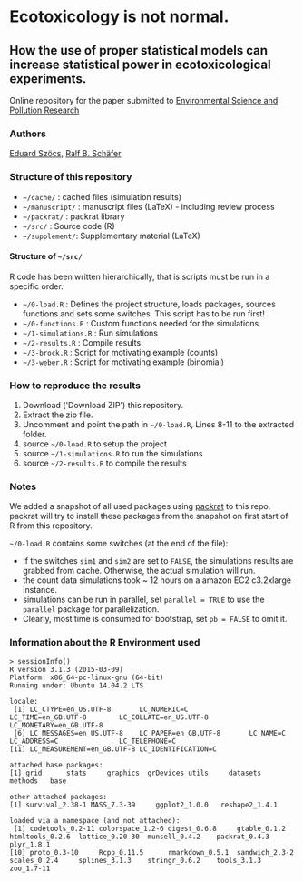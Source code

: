 Ecotoxicology is not normal.
============================
## How the use of proper statistical models can increase statistical power in ecotoxicological experiments.

Online repository for the paper submitted to [Environmental Science and Pollution Research](http://www.springer.com/environment/journal/11356)

### Authors
[Eduard Szöcs](http://www.uni-koblenz-landau.de/en/campus-landau/faculty7/environmental-sciences/landscape-ecology/Staff/eduardszoecs), [Ralf B. Schäfer](http://www.uni-koblenz-landau.de/en/campus-landau/faculty7/environmental-sciences/landscape-ecology/Staff/ralf-schaefer/ralf-schaefer)


### Structure of this repository

* `~/cache/`	: cached files (simulation results)
* `~/manuscript/`  : manuscript files (LaTeX) - including review process
* `~/packrat/`    : packrat library
* `~/src/`    	: Source code (R)
* `~/supplement/`: Supplementary material (LaTeX)

#### Structure of `~/src/`

R code has been written hierarchically, that is scripts must be run in a specific order.

* `~/0-load.R`   				: Defines the project structure, loads packages, sources functions and sets some switches. This script has to be run first!
* `~/0-functions.R`					: Custom functions needed for the simulations
* `~/1-simulations.R`   : Run simulations
* `~/2-results.R`				: Compile results
* `~/3-brock.R`					: Script for motivating example (counts)
* `~/3-weber.R`					: Script for motivating example (binomial)


### How to reproduce the results

1. Download ('Download ZIP') this repository.
2. Extract the zip file.
3. Uncomment and point the path in `~/0-load.R`, Lines 8-11 to the extracted folder.
4. source `~/0-load.R` to setup the project
5. source `~/1-simulations.R` to run the simulations
6. source `~/2-results.R`	to compile the results

### Notes

We added a snapshot of all used packages using [packrat](http://rstudio.github.io/packrat/) to this repo.
packrat will try to install these packages from the snapshot on first start of R from this repository.


`~/0-load.R` contains some switches (at the end of the file):

* If the switches `sim1` and `sim2` are set to `FALSE`, the simulations results are grabbed from cache. Otherwise, the actual simulation will run.
* the count data simulations took ~ 12 hours on a amazon EC2 c3.2xlarge instance.
* simulations can be run in parallel, set `parallel = TRUE` to use the `parallel` package for parallelization.
* Clearly, most time is consumed for bootstrap, set `pb = FALSE` to omit it.


### Information about the R Environment used

```{r}
> sessionInfo()
R version 3.1.3 (2015-03-09)
Platform: x86_64-pc-linux-gnu (64-bit)
Running under: Ubuntu 14.04.2 LTS

locale:
 [1] LC_CTYPE=en_US.UTF-8       LC_NUMERIC=C               LC_TIME=en_GB.UTF-8        LC_COLLATE=en_US.UTF-8     LC_MONETARY=en_GB.UTF-8   
 [6] LC_MESSAGES=en_US.UTF-8    LC_PAPER=en_GB.UTF-8       LC_NAME=C                  LC_ADDRESS=C               LC_TELEPHONE=C            
[11] LC_MEASUREMENT=en_GB.UTF-8 LC_IDENTIFICATION=C       

attached base packages:
[1] grid      stats     graphics  grDevices utils     datasets  methods   base     

other attached packages:
[1] survival_2.38-1 MASS_7.3-39     ggplot2_1.0.0   reshape2_1.4.1 

loaded via a namespace (and not attached):
 [1] codetools_0.2-11 colorspace_1.2-6 digest_0.6.8     gtable_0.1.2     htmltools_0.2.6  lattice_0.20-30  munsell_0.4.2    packrat_0.4.3    plyr_1.8.1
[10] proto_0.3-10     Rcpp_0.11.5      rmarkdown_0.5.1  sandwich_2.3-2   scales_0.2.4     splines_3.1.3    stringr_0.6.2    tools_3.1.3      zoo_1.7-11
 ```
